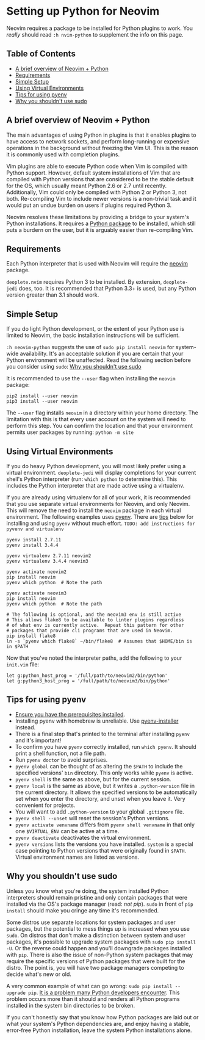 # Setting up Python for Neovim

Neovim requires a package to be installed for Python plugins to work.  You
*really* should read `:h nvim-python` to supplement the info on this page.

## Table of Contents

* [A brief overview of Neovim + Python](#a-brief-overview-of-neovim--python)
* [Requirements](#requirements)
* [Simple Setup](#simple-setup)
* [Using Virtual Environments](#using-virtual-environments)
* [Tips for using pyenv](#tips-for-using-pyenv)
* [Why you shouldn't use sudo](#why-you-shouldnt-use-sudo)

## A brief overview of Neovim + Python

The main advantages of using Python in plugins is that it enables plugins to
have access to network sockets, and perform long-running or expensive
operations in the background without freezing the Vim UI.  This is the reason
it is commonly used with completion plugins.

Vim plugins are able to execute Python code when Vim is compiled with Python
support.  However, default system installations of Vim that are compiled with
Python versions that are considered to be the stable default for the OS, which
usually meant Python 2.6 or 2.7 until recently.  Additionally, Vim could only
be compiled with Python 2 or Python 3, not both.  Re-compiling Vim to include
newer versions is a non-trivial task and it would put an undue burden on users
if plugins required Python 3.

Neovim resolves these limitations by providing a bridge to your system's Python
installations.  It requires a [Python package][python-client] to be installed,
which still puts a burdern on the user, but it is arguably easier than
re-compiling Vim.


## Requirements

Each Python interpreter that is used with Neovim will require the
[neovim][python-client] package.

`deoplete.nvim` requires Python 3 to be installed.  By extension,
`deoplete-jedi` does, too.  It is recommended that Python 3.3+ is used, but any
Python version greater than 3.1 should work.


## Simple Setup

If you do light Python development, or the extent of your Python use is limited
to Neovim, the basic installation instructions will be sufficient.

`:h neovim-python` suggests the use of `sudo pip install neovim` for
system-wide availability.  It's an acceptable solution if you are certain that
your Python environment will be unaffected.  Read the following section before
you consider using `sudo`: [Why you shouldn't use sudo](#why-you-shouldnt-use-sudo)

It is recommended to use the `--user` flag when installing the `neovim`
package:

```shell
pip2 install --user neovim
pip3 install --user neovim
```

The `--user` flag installs `neovim` in a directory within your home directory.
The limitation with this is that every user account on the system will need to
perform this step.  You can confirm the location and that your environment
permits user packages by running: `python -m site`


## Using Virtual Environments

If you do heavy Python development, you will most likely prefer using a virtual
environment.  `deoplete-jedi` will display completions for your current shell's
Python interpreter (run: `which python` to determine this).  This includes the
Python interpreter that are made active using a virtualenv.

If you are already using virtualenv for all of your work, it is recommended
that you use separate virtual environments for Neovim, and only Neovim.  This
will remove the need to install the `neovim` package in each virtual
environment.  The following examples uses [pyenv][].  There are
[tips](#tips-for-using-pyenv) below for installing and using `pyenv` without
much effort.  `TODO: add instructions for pyvenv and virtualenv`

```shell
pyenv install 2.7.11
pyenv install 3.4.4

pyenv virtualenv 2.7.11 neovim2
pyenv virtualenv 3.4.4 neovim3

pyenv activate neovim2
pip install neovim
pyenv which python  # Note the path

pyenv activate neovim3
pip install neovim
pyenv which python  # Note the path

# The following is optional, and the neovim3 env is still active
# This allows flake8 to be available to linter plugins regardless
# of what env is currently active.  Repeat this pattern for other
# packages that provide cli programs that are used in Neovim.
pip install flake8
ln -s `pyenv which flake8` ~/bin/flake8  # Assumes that $HOME/bin is in $PATH
```

Now that you've noted the interpreter paths, add the following to your
`init.vim` file:

```vim
let g:python_host_prog = '/full/path/to/neovim2/bin/python'
let g:python3_host_prog = '/full/path/to/neovim3/bin/python'
```

## Tips for using pyenv

- [Ensure you have the prerequisites installed][pyenv-prereq].
- Installing pyenv with homebrew is unreliable.  Use [pyenv-installer][]
  instead.
- There is a final step that's printed to the terminal after installing `pyenv`
  and it's important!
- To confirm you have `pyenv` correctly installed, run `which pyenv`.  It
  should print a shell function, not a file path.
- Run `pyenv doctor` to avoid surprises.
- `pyenv global` can be thought of as altering the `$PATH` to include the
  specified versions' `bin` directory.  This only works while `pyenv` is
  active.
- `pyenv shell` is the same as above, but for the current session.
- `pyenv local` is the same as above, but it writes a `.python-version` file in
  the current directory.  It allows the specified versions to be automatically
  set when you enter the directory, and unset when you leave it.  Very
  convenient for projects.
- You will want to add `.python-version` to your global `.gitignore` file.
- `pyenv shell --unset` will reset the session's Python versions.
- `pyenv activate venvname` differs from `pyenv shell venvname` in that only
  one `$VIRTUAL_ENV` can be active at a time.
- `pyenv deactivate` deactivates the virtual environment.
- `pyenv versions` lists the versions you have installed.  `system` is a
  special case pointing to Python versions that were originally found in
  `$PATH`.  Virtual environment names are listed as versions.


## Why you shouldn't use sudo

Unless you know what you're doing, the system installed Python interpreters
should remain pristine and only contain packages that were installed via the
OS's package manager (read: *not pip*).  `sudo` in front of `pip install`
should make you cringe any time it's recommended.

Some distros use separate locations for system packages and user packages, but
the potential to mess things up is increased when you use `sudo`.  On distros
that don't make a distinction between system and user packages, it's possible
to upgrade system packages with `sudo pip install -U`.  Or the reverse could
happen and you'll downgrade packages installed with `pip`.  There is also the
issue of non-Python system packages that may require the specific versions of
Python packages that were built for the distro.  The point is, you will have
two package managers competing to decide what's new or old.

A very common example of what can go wrong: `sudo pip install --upgrade pip`.
[It is a problem many Python developers encounter][broken-pip].  This problem
occurs more than it should and renders all Python programs installed in the
system bin directories to be broken.

If you can't honestly say that you know how Python packages are laid out or
what your system's Python dependencies are, and enjoy having a stable,
error-free Python installation, leave the system Python installations alone.

[python-client]: https://pypi.python.org/pypi/neovim
[pyenv]: https://github.com/yyuu/pyenv
[pyenv-prereq]: https://github.com/yyuu/pyenv/wiki/Common-build-problems
[pyenv-installer]: https://github.com/yyuu/pyenv-installer
[broken-pip]: https://www.google.com/search?q=sudo+pip+broken+after+upgrade
